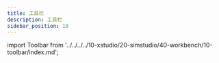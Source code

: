 ```yaml
---
title: 工具栏
description: 工具栏
sidebar_position: 10
---
```


import Toolbar from '../../../../10-xstudio/20-simstudio/40-workbench/10-toolbar/index.md';

<Toolbar />